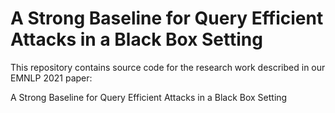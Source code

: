 # A Strong Baseline for Query Efficient Attacks in a Black Box Setting

This repository contains source code for the research work described in our EMNLP 2021 paper:

A Strong Baseline for Query Efficient Attacks in a Black Box Setting
